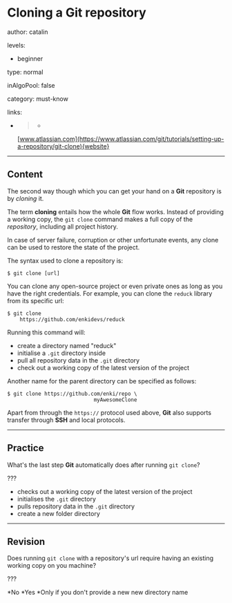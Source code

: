 # Cloning a Git repository
author: catalin

levels:

  - beginner

type: normal

inAlgoPool: false

category: must-know

links:

  - >-
    [www.atlassian.com](https://www.atlassian.com/git/tutorials/setting-up-a-repository/git-clone){website}

---
## Content

The second way though which you can get your hand on a **Git** repository is by *cloning* it.

The term **cloning** entails how the whole **Git** flow works. Instead of providing a working copy, the `git clone` command makes a full copy of the *repository*, including all project history.

In case of server failure, corruption or other unfortunate events, any clone can be used to restore the state of the project.

The syntax used to clone a repository is:
```
$ git clone [url]
```

You can clone any open-source project or even private ones as long as you have the right credentials. For example, you can clone the `reduck` library from its specific url:
```
$ git clone 
    https://github.com/enkidevs/reduck
```

Running this command will: 
 - create a directory named "reduck"
 - initialise a `.git` directory inside
 - pull all repository data in the `.git` directory
 -  check out a working copy of the latest version of the project

Another name for the parent directory can be specified as follows:
```
$ git clone https://github.com/enki/repo \
                            myAwesomeClone
```

Apart from through the `https://` protocol used above, **Git** also supports transfer through **SSH** and local protocols.

---
## Practice

What's the last step **Git** automatically does after running `git clone`?

???

* checks out a working copy of the latest version of the project
* initialises the `.git` directory
* pulls repository data in the `.git` directory
* create a new folder directory

---
## Revision

Does running `git clone` with a repository's url require having an existing working copy on you machine?

???

*No
*Yes
*Only if you don't provide a new new directory name